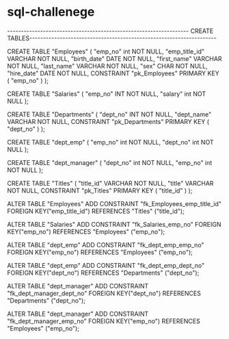# sql-challenege

------------------------------------------------------------------ CREATE TABLES--------------------------------------------------------------------



CREATE TABLE "Employees" (
    "emp_no" int   NOT NULL,
    "emp_title_id" VARCHAR   NOT NULL,
    "birth_date" DATE   NOT NULL,
    "first_name" VARCHAR   NOT NULL,
    "last_name" VARCHAR   NOT NULL,
    "sex" CHAR   NOT NULL,
    "hire_date" DATE   NOT NULL,
    CONSTRAINT "pk_Employees" PRIMARY KEY (
        "emp_no"
     )
);

CREATE TABLE "Salaries" (
    "emp_no" INT   NOT NULL,
    "salary" int   NOT NULL
);

CREATE TABLE "Departments" (
    "dept_no" INT   NOT NULL,
    "dept_name" VARCHAR   NOT NULL,
    CONSTRAINT "pk_Departments" PRIMARY KEY (
        "dept_no"
     )
);

CREATE TABLE "dept_emp" (
    "emp_no" int   NOT NULL,
    "dept_no" int   NOT NULL
);

CREATE TABLE "dept_manager" (
    "dept_no" int   NOT NULL,
    "emp_no" int   NOT NULL
);

CREATE TABLE "Titles" (
    "title_id" VARCHAR   NOT NULL,
    "title" VARCHAR   NOT NULL,
    CONSTRAINT "pk_Titles" PRIMARY KEY (
        "title_id"
     )
);

ALTER TABLE "Employees" ADD CONSTRAINT "fk_Employees_emp_title_id" FOREIGN KEY("emp_title_id")
REFERENCES "Titles" ("title_id");

ALTER TABLE "Salaries" ADD CONSTRAINT "fk_Salaries_emp_no" FOREIGN KEY("emp_no")
REFERENCES "Employees" ("emp_no");

ALTER TABLE "dept_emp" ADD CONSTRAINT "fk_dept_emp_emp_no" FOREIGN KEY("emp_no")
REFERENCES "Employees" ("emp_no");

ALTER TABLE "dept_emp" ADD CONSTRAINT "fk_dept_emp_dept_no" FOREIGN KEY("dept_no")
REFERENCES "Departments" ("dept_no");

ALTER TABLE "dept_manager" ADD CONSTRAINT "fk_dept_manager_dept_no" FOREIGN KEY("dept_no")
REFERENCES "Departments" ("dept_no");

ALTER TABLE "dept_manager" ADD CONSTRAINT "fk_dept_manager_emp_no" FOREIGN KEY("emp_no")
REFERENCES "Employees" ("emp_no");
